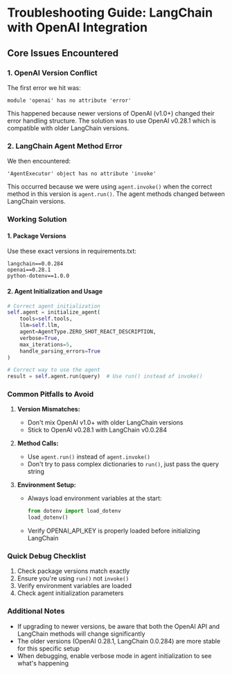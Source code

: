 # Troubleshooting Guide: LangChain with OpenAI Integration

## Core Issues Encountered

### 1. OpenAI Version Conflict
The first error we hit was:
```
module 'openai' has no attribute 'error'
```
This happened because newer versions of OpenAI (v1.0+) changed their error handling structure. The solution was to use OpenAI v0.28.1 which is compatible with older LangChain versions.

### 2. LangChain Agent Method Error
We then encountered:
```
'AgentExecutor' object has no attribute 'invoke'
```
This occurred because we were using `agent.invoke()` when the correct method in this version is `agent.run()`. The agent methods changed between LangChain versions.

### Working Solution

#### 1. Package Versions
Use these exact versions in requirements.txt:
```
langchain==0.0.284
openai==0.28.1
python-dotenv==1.0.0
```

#### 2. Agent Initialization and Usage
```python
# Correct agent initialization
self.agent = initialize_agent(
    tools=self.tools,
    llm=self.llm,
    agent=AgentType.ZERO_SHOT_REACT_DESCRIPTION,
    verbose=True,
    max_iterations=5,
    handle_parsing_errors=True
)

# Correct way to use the agent
result = self.agent.run(query)  # Use run() instead of invoke()
```

### Common Pitfalls to Avoid

1. **Version Mismatches:**
   - Don't mix OpenAI v1.0+ with older LangChain versions
   - Stick to OpenAI v0.28.1 with LangChain v0.0.284

2. **Method Calls:**
   - Use `agent.run()` instead of `agent.invoke()`
   - Don't try to pass complex dictionaries to `run()`, just pass the query string

3. **Environment Setup:**
   - Always load environment variables at the start:
     ```python
     from dotenv import load_dotenv
     load_dotenv()
     ```
   - Verify OPENAI_API_KEY is properly loaded before initializing LangChain

### Quick Debug Checklist
1. Check package versions match exactly
2. Ensure you're using `run()` not `invoke()`
3. Verify environment variables are loaded
4. Check agent initialization parameters

### Additional Notes
- If upgrading to newer versions, be aware that both the OpenAI API and LangChain methods will change significantly
- The older versions (OpenAI 0.28.1, LangChain 0.0.284) are more stable for this specific setup
- When debugging, enable verbose mode in agent initialization to see what's happening 
